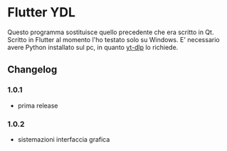 # Flutter YDL

Questo programma sostituisce quello precedente che era scritto in Qt.
Scritto in Flutter al momento l'ho testato solo su Windows.
E' necessario avere Python installato sul pc, in quanto [yt-dlp](https://github.com/yt-dlp/yt-dlp) lo richiede.

## Changelog

### 1.0.1
- prima release

### 1.0.2
- sistemazioni interfaccia grafica